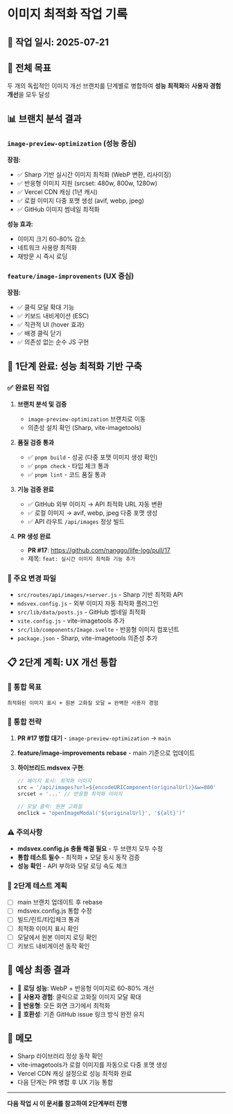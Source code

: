 # 이미지 최적화 작업 기록

## 📅 작업 일시: 2025-07-21

## 🎯 전체 목표

두 개의 독립적인 이미지 개선 브랜치를 단계별로 병합하여 **성능 최적화**와 **사용자 경험 개선**을 모두 달성

## 📊 브랜치 분석 결과

### `image-preview-optimization` (성능 중심)

**장점:**

- ✅ Sharp 기반 실시간 이미지 최적화 (WebP 변환, 리사이징)
- ✅ 반응형 이미지 지원 (srcset: 480w, 800w, 1280w)
- ✅ Vercel CDN 캐싱 (1년 캐시)
- ✅ 로컬 이미지 다중 포맷 생성 (avif, webp, jpeg)
- ✅ GitHub 이미지 썸네일 최적화

**성능 효과:**

- 이미지 크기 60-80% 감소
- 네트워크 사용량 최적화
- 재방문 시 즉시 로딩

### `feature/image-improvements` (UX 중심)

**장점:**

- ✅ 클릭 모달 확대 기능
- ✅ 키보드 내비게이션 (ESC)
- ✅ 직관적 UI (hover 효과)
- ✅ 배경 클릭 닫기
- ✅ 의존성 없는 순수 JS 구현

## 🚀 1단계 완료: 성능 최적화 기반 구축

### ✅ 완료된 작업

1. **브랜치 분석 및 검증**
   - `image-preview-optimization` 브랜치로 이동
   - 의존성 설치 확인 (Sharp, vite-imagetools)

2. **품질 검증 통과**
   - ✅ `pnpm build` - 성공 (다중 포맷 이미지 생성 확인)
   - ✅ `pnpm check` - 타입 체크 통과
   - ✅ `pnpm lint` - 코드 품질 통과

3. **기능 검증 완료**
   - ✅ GitHub 외부 이미지 → API 최적화 URL 자동 변환
   - ✅ 로컬 이미지 → avif, webp, jpeg 다중 포맷 생성
   - ✅ API 라우트 `/api/images` 정상 빌드

4. **PR 생성 완료**
   - **PR #17**: https://github.com/nanggo/life-log/pull/17
   - 제목: `feat: 실시간 이미지 최적화 기능 추가`

### 📂 주요 변경 파일

- `src/routes/api/images/+server.js` - Sharp 기반 최적화 API
- `mdsvex.config.js` - 외부 이미지 자동 최적화 플러그인
- `src/lib/data/posts.js` - GitHub 썸네일 최적화
- `vite.config.js` - vite-imagetools 추가
- `src/lib/components/Image.svelte` - 반응형 이미지 컴포넌트
- `package.json` - Sharp, vite-imagetools 의존성 추가

## 📋 2단계 계획: UX 개선 통합

### 🎯 통합 목표

```
최적화된 이미지 표시 + 원본 고화질 모달 = 완벽한 사용자 경험
```

### 🔧 통합 전략

1. **PR #17 병합 대기** - `image-preview-optimization` → `main`
2. **feature/image-improvements rebase** - main 기준으로 업데이트
3. **하이브리드 mdsvex 구현**:

   ```javascript
   // 페이지 표시: 최적화 이미지
   src = '/api/images?url=${encodeURIComponent(originalUrl)}&w=800'
   srcset = '...' // 반응형 최적화 이미지

   // 모달 클릭: 원본 고화질
   onclick = "openImageModal('${originalUrl}', '${alt}')"
   ```

### ⚠️ 주의사항

- **mdsvex.config.js 충돌 해결 필요** - 두 브랜치 모두 수정
- **통합 테스트 필수** - 최적화 + 모달 동시 동작 검증
- **성능 확인** - API 부하와 모달 로딩 속도 체크

### 🧪 2단계 테스트 계획

- [ ] main 브랜치 업데이트 후 rebase
- [ ] mdsvex.config.js 통합 수정
- [ ] 빌드/린트/타입체크 통과
- [ ] 최적화 이미지 표시 확인
- [ ] 모달에서 원본 이미지 로딩 확인
- [ ] 키보드 내비게이션 동작 확인

## 🎉 예상 최종 결과

- 🚀 **로딩 성능**: WebP + 반응형 이미지로 60-80% 개선
- 🎨 **사용자 경험**: 클릭으로 고화질 이미지 모달 확대
- 📱 **반응형**: 모든 화면 크기에서 최적화
- 🔧 **호환성**: 기존 GitHub issue 링크 방식 완전 유지

## 📝 메모

- Sharp 라이브러리 정상 동작 확인
- vite-imagetools가 로컬 이미지를 자동으로 다중 포맷 생성
- Vercel CDN 캐싱 설정으로 성능 최적화 완료
- 다음 단계는 PR 병합 후 UX 기능 통합

---

**다음 작업 시 이 문서를 참고하여 2단계부터 진행**
